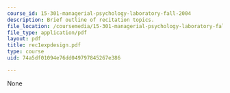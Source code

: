 ```yaml
---
course_id: 15-301-managerial-psychology-laboratory-fall-2004
description: Brief outline of recitation topics.
file_location: /coursemedia/15-301-managerial-psychology-laboratory-fall-2004/74a5df01094e76dd049797845267e386_rec1expdesign.pdf
file_type: application/pdf
layout: pdf
title: rec1expdesign.pdf
type: course
uid: 74a5df01094e76dd049797845267e386

---
```

None